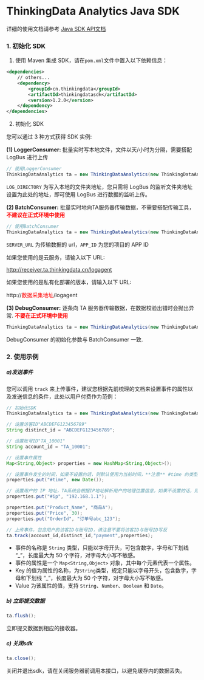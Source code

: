 # ThinkingData Analytics Java SDK

详细的使用文档请参考 [Java SDK API文档](https://doc.thinkingdata.cn/tdamanual/installation/java_sdk_installation.html)

### 1. 初始化 SDK

1. 使用 Maven 集成 SDK，请在`pom.xml`文件中置入以下依赖信息：

```xml
<dependencies>
    // others...
    <dependency>
        <groupId>cn.thinkingdata</groupId>
        <artifactId>thinkingdatasdk</artifactId>
        <version>1.2.0</version>
    </dependency>
</dependencies>
```

2. 初始化 SDK

您可以通过 3 种方式获得 SDK 实例:

**(1) LoggerConsumer:** 批量实时写本地文件，文件以天/小时为分隔，需要搭配 LogBus 进行上传

```java
// 使用LoggerConsumer
ThinkingDataAnalytics ta = new ThinkingDataAnalytics(new ThinkingDataAnalytics.LoggerConsumer(LOG_DIRECTORY));
```

`LOG_DIRECTORY` 为写入本地的文件夹地址，您只需将 LogBus 的监听文件夹地址设置为此处的地址，即可使用 LogBus 进行数据的监听上传。


**(2) BatchConsumer:** 批量实时地向TA服务器传输数据，不需要搭配传输工具，**<font color="red">不建议在正式环境中使用</font>**

```java
// 使用BatchConsumer
ThinkingDataAnalytics ta = new ThinkingDataAnalytics(new ThinkingDataAnalytics.BatchConsumer(SERVER_URL, APP_ID));
```

`SERVER_URL` 为传输数据的 url，`APP_ID` 为您的项目的 APP ID

如果您使用的是云服务，请输入以下 URL:

http://receiver.ta.thinkingdata.cn/logagent

如果您使用的是私有化部署的版本，请输入以下 URL:

http://<font color="red">数据采集地址</font>/logagent

**(3) DebugConsumer:** 逐条向 TA 服务器传输数据，在数据校验出错时会抛出异常. **<font color="red">不要在正式环境中使用</font>**
```java
ThinkingDataAnalytics ta = new ThinkingDataAnalytics(new ThinkingDataAnalytics.DebugConsumer(SERVER_URL, APP_ID));
```

DebugConsumer 的初始化参数与 BatchConsumer 一致.


### 2. 使用示例

##### a\)发送事件

您可以调用 `track` 来上传事件，建议您根据先前梳理的文档来设置事件的属性以及发送信息的条件，此处以用户付费作为范例：

```java
// 初始化SDK
ThinkingDataAnalytics ta = new ThinkingDataAnalytics(new ThinkingDataAnalytics.BatchConsumer(SERVER_URI, APP_ID));

// 设置访客ID"ABCDEFG123456789"
String distinct_id = "ABCDEFG123456789";

// 设置账号ID"TA_10001"
String account_id = "TA_10001";

// 设置事件属性
Map<String,Object> properties = new HashMap<String,Object>();

// 设置事件发生的时间，如果不设置的话，则默认使用为当前时间，**注意** #time 的类型必须是 Date 
properties.put("#time", new Date());

// 设置用户的 IP 地址，TA系统会根据IP地址解析用户的地理位置信息，如果不设置的话，则默认不上报
properties.put("#ip", "192.168.1.1");

properties.put("Product_Name", "商品A");
properties.put("Price", 30);
properties.put("OrderId", "订单号abc_123");

// 上传事件，包含用户的访客ID与账号ID，请注意不要将访客ID与账号ID写反
ta.track(account_id,distinct_id,"payment",properties);

```
* 事件的名称是 `String` 类型，只能以字母开头，可包含数字，字母和下划线 “\_”，长度最大为 50 个字符，对字母大小写不敏感。
* 事件的属性是一个 `Map<String,Object>` 对象，其中每个元素代表一个属性。  
* Key 的值为属性的名称，为`String`类型，规定只能以字母开头，包含数字，字母和下划线 “\_”，长度最大为 50 个字符，对字母大小写不敏感。  
* Value 为该属性的值，支持 `String`、`Number`、`Boolean` 和 `Date`。

##### b) 立即提交数据

```java
ta.flush();
```

立即提交数据到相应的接收器。

##### c) 关闭sdk
	
```java
ta.close();
```
关闭并退出sdk，请在关闭服务器前调用本接口，以避免缓存内的数据丢失。
